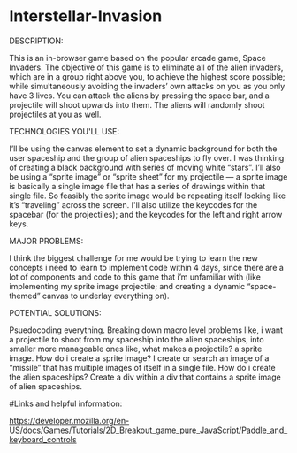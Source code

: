 # Interstellar-Invasion

DESCRIPTION:

This is an in-browser game based on the popular arcade game, Space Invaders. The objective of this game is to eliminate all of the alien invaders, which are in a group right above you, to achieve the highest score possible; while simultaneously avoiding the invaders’ own attacks on you as you only have 3 lives. You can attack the aliens by pressing the space bar, and a projectile will shoot upwards into them. The aliens will randomly shoot projectiles at you as well.



TECHNOLOGIES YOU'LL USE:

I’ll be using the canvas element to set a dynamic background for both the user spaceship and the group of alien spaceships to fly over. I was thinking of creating a black background with series of moving white “stars”.
I’ll also be using a “sprite image” or “sprite sheet” for my projectile — a sprite image is basically a single image file that has a series of drawings within that single file. So feasibly the sprite image would be repeating itself looking like it’s “traveling” across the screen. I'll also utilize the keycodes for the spacebar (for the projectiles); and the keycodes for the left and right arrow keys.



MAJOR PROBLEMS:

I think the biggest challenge for me would be trying to learn the new concepts i need to learn to implement code within 4 days, since there are a lot of components and code to this game that i’m unfamiliar with (like implementing my sprite image projectile; and creating a dynamic “space-themed” canvas to underlay everything on).



POTENTIAL SOLUTIONS:

Psuedocoding everything. Breaking down macro level problems like, i want a projectile to shoot from my spaceship into the alien spaceships, into smaller more manageable ones like, what makes a projectile? a sprite image. How do i create a sprite image? I create or search an image of a “missile” that has multiple images of itself in a single file.
How do i create the alien spaceships? Create a div within a div that contains a sprite image of alien spaceships.


#Links and helpful information:

https://developer.mozilla.org/en-US/docs/Games/Tutorials/2D_Breakout_game_pure_JavaScript/Paddle_and_keyboard_controls
